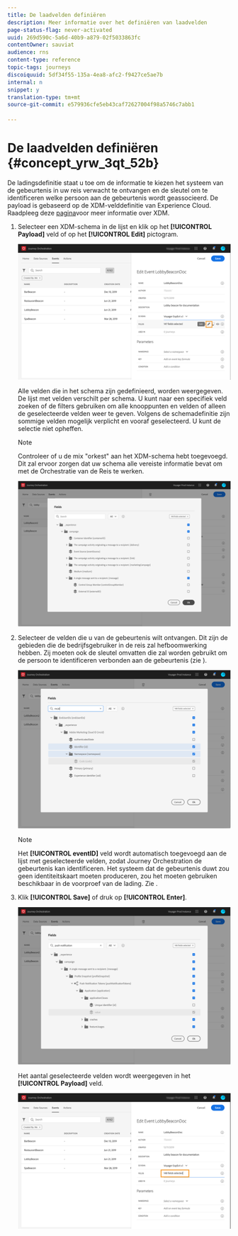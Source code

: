 ```yaml
---
title: De laadvelden definiëren
description: Meer informatie over het definiëren van laadvelden
page-status-flag: never-activated
uuid: 269d590c-5a6d-40b9-a879-02f5033863fc
contentOwner: sauviat
audience: rns
content-type: reference
topic-tags: journeys
discoiquuid: 5df34f55-135a-4ea8-afc2-f9427ce5ae7b
internal: n
snippet: y
translation-type: tm+mt
source-git-commit: e579936cfe5eb43caf72627004f98a5746c7abb1

---
```



# De laadvelden definiëren {#concept_yrw_3qt_52b}

De ladingsdefinitie staat u toe om de informatie te kiezen het systeem van de gebeurtenis in uw reis verwacht te ontvangen en de sleutel om te identificeren welke persoon aan de gebeurtenis wordt geassocieerd. De payload is gebaseerd op de XDM-velddefinitie van Experience Cloud. Raadpleeg deze [pagina](https://docs.adobe.com/content/help/en/experience-platform/xdm/home.html)voor meer informatie over XDM.

1. Selecteer een XDM-schema in de lijst en klik op het **[!UICONTROL Payload]** veld of op het **[!UICONTROL Edit]** pictogram.

   ![](../assets/journey8.png)

   Alle velden die in het schema zijn gedefinieerd, worden weergegeven. De lijst met velden verschilt per schema. U kunt naar een specifiek veld zoeken of de filters gebruiken om alle knooppunten en velden of alleen de geselecteerde velden weer te geven. Volgens de schemadefinitie zijn sommige velden mogelijk verplicht en vooraf geselecteerd. U kunt de selectie niet opheffen.

   >[!NOTE]
   >
   >Controleer of u de mix &quot;orkest&quot; aan het XDM-schema hebt toegevoegd. Dit zal ervoor zorgen dat uw schema alle vereiste informatie bevat om met de Orchestratie van de Reis te werken.

   ![](../assets/journey9.png)

1. Selecteer de velden die u van de gebeurtenis wilt ontvangen. Dit zijn de gebieden die de bedrijfsgebruiker in de reis zal hefboomwerking hebben. Zij moeten ook de sleutel omvatten die zal worden gebruikt om de persoon te identificeren verbonden aan de gebeurtenis (zie [](../event/defining-the-event-key.md)).

   ![](../assets/journey10.png)

   >[!NOTE]
   >
   >Het **[!UICONTROL eventID]** veld wordt automatisch toegevoegd aan de lijst met geselecteerde velden, zodat Journey Orchestration de gebeurtenis kan identificeren. Het systeem dat de gebeurtenis duwt zou geen identiteitskaart moeten produceren, zou het moeten gebruiken beschikbaar in de voorproef van de lading. Zie [](../event/previewing-the-payload.md).

1. Klik **[!UICONTROL Save]** of druk op **[!UICONTROL Enter]**.

   ![](../assets/journey11.png)

   Het aantal geselecteerde velden wordt weergegeven in het **[!UICONTROL Payload]** veld.

   ![](../assets/journey12.png)
